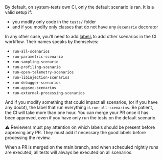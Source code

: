 By default, on system-tests own CI, only the default scenario is ran. It is a valid setup if:

- you modify only code in the `tests/` folder
- and if you modify only classes that do not have any `@scenario` decorator

In any other case, you'll need to add [labels](https://docs.github.com/en/issues/using-labels-and-milestones-to-track-work/managing-labels#applying-labels-to-issues-and-pull-requests) to add other scenarios in the CI workflow. Their names speaks by themselves:

- `run-all-scenarios`
- `run-parametric-scenario`
- `run-sampling-scenario`
- `run-profiling-scenario`
- `run-open-telemetry-scenarios`
- `run-libinjection-scenarios`
- `run-debugger-scenarios`
- `run-appsec-scenarios`
- `run-external-processing-scenarios`

And if you modify something that could impact all scenarios, (or if you have any doubt), the label that run everything is `run-all-scenarios`. Be patient, the CI will take more than one hour. You can merge your PR once it has been approved, even if you have only run the tests on the default scenario.

:warning: Reviewers must pay attention on which labels should be present before approving any PR. They must add if necessary the good labels before processing the review.

When a PR is merged on the main branch, and when scheduled nightly runs are executed, all tests will always be executed on all scenarios.
